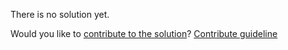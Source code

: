 
There is no solution yet.

Would you like to [contribute to the solution](https://github.com/BFEdev/BFE.dev-solutions/blob/main/question/how-to-build-an-npm-package_en.md)? [Contribute guideline](https://github.com/BFEdev/BFE.dev-solutions#how-to-contribute)
